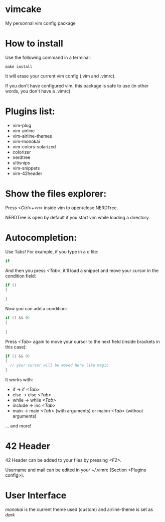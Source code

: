 # vimcake
My personnal vim config package

# How to install
Use the following command in a terminal:
```shell
make install
```
It will erase your current vim config (.vim and .vimrc).

If you don't have configured vim, this package is safe to use (in other words, you don't have a .vimrc).

# Plugins list:
- vim-plug
- vim-airline
- vim-airline-themes
- vim-monokai
- vim-colors-solarized
- colorizer
- nerdtree
- ultisnips
- vim-snippets
- vim-42header 

# Show the files explorer:
Press _\<Ctrl\>+\<n\>_ inside vim to open/close NERDTree.

NERDTree is open by default if you start vim while loading a directory.

# Autocompletion:
Use Tabs! For example, if you type in a c file:
```c
if
```
And then you press _\<Tab\>_, it'll load a snippet and move your cursor in the condition field:
```c
if ()
{
  
}
```
Now you can add a condition:
```c
if (1 && 0)
{
  
}
```
Press _\<Tab\>_ again to move your cursor to the next field (inside brackets in this case):
```c
if (1 && 0)
{
  // your cursor will be moved here like magic
}
```
It works with:
- if -> if _\<Tab\>_
- else -> else _\<Tab\>_
- while -> while _\<Tab\>_
- include -> inc _\<Tab\>_
- main -> main _\<Tab\>_ (with arguments) or mainn _\<Tab\>_ (without arguments)

... and more!

# 42 Header
42 Header can be added to your files by pressing _\<F2\>_.

Username and mail can be edited in your ~/.vimrc (Section \<Plugins config\>).

# User Interface
_monokai_ is the current theme used (custom) and airline-theme is set as _dark_
